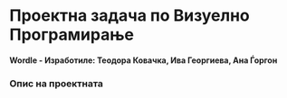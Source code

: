 # Проектна задача по Визуелно Програмирање 

#### Wordle - Изработиле: Теодора Ковачка, Ива Георгиева, Ана Ѓоргон

### Опис на проектната 

